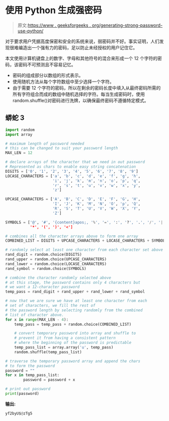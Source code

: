 # 使用 Python 生成强密码

> 原文:[https://www . geeksforgeeks . org/generating-strong-password-use-python/](https://www.geeksforgeeks.org/generating-strong-password-using-python/)

对于要求用户凭据高度保密和安全的系统来说，弱密码并不好。事实证明，人们发现很难编造出一个强有力的密码，足以防止未经授权的用户记住它。

本文使用计算机键盘上的数字、字母和其他符号的混合来形成一个 12 个字符的密码，该密码不可预测且不容易记忆。

*   密码的组成部分以数组的形式表示。
*   使用随机方法从每个字符数组中至少选择一个字符。
*   由于需要 12 个字符的密码，所以在剩余的密码长度中填入从最终密码所需的所有字符组合而成的数组中随机选择的字符。每当生成密码时，使用 random.shuffle()对密码进行洗牌，以确保最终密码不遵循特定模式。

## 蟒蛇 3

```py
import random
import array

# maximum length of password needed
# this can be changed to suit your password length
MAX_LEN = 12

# declare arrays of the character that we need in out password
# Represented as chars to enable easy string concatenation
DIGITS = ['0', '1', '2', '3', '4', '5', '6', '7', '8', '9']  
LOCASE_CHARACTERS = ['a', 'b', 'c', 'd', 'e', 'f', 'g', 'h', 
                     'i', 'j', 'k', 'm', 'n', 'o', 'p', 'q',
                     'r', 's', 't', 'u', 'v', 'w', 'x', 'y',
                     'z']

UPCASE_CHARACTERS = ['A', 'B', 'C', 'D', 'E', 'F', 'G', 'H', 
                     'I', 'J', 'K', 'M', 'N', 'O', 'p', 'Q',
                     'R', 'S', 'T', 'U', 'V', 'W', 'X', 'Y',
                     'Z']

SYMBOLS = ['@', '#', '{content}apos;, '%', '=', ':', '?', '.', '/', '|', '~', '>', 
           '*', '(', ')', '<']

# combines all the character arrays above to form one array
COMBINED_LIST = DIGITS + UPCASE_CHARACTERS + LOCASE_CHARACTERS + SYMBOLS

# randomly select at least one character from each character set above
rand_digit = random.choice(DIGITS)
rand_upper = random.choice(UPCASE_CHARACTERS)
rand_lower = random.choice(LOCASE_CHARACTERS)
rand_symbol = random.choice(SYMBOLS)

# combine the character randomly selected above
# at this stage, the password contains only 4 characters but 
# we want a 12-character password
temp_pass = rand_digit + rand_upper + rand_lower + rand_symbol

# now that we are sure we have at least one character from each
# set of characters, we fill the rest of
# the password length by selecting randomly from the combined 
# list of character above.
for x in range(MAX_LEN - 4):
    temp_pass = temp_pass + random.choice(COMBINED_LIST)

    # convert temporary password into array and shuffle to 
    # prevent it from having a consistent pattern
    # where the beginning of the password is predictable
    temp_pass_list = array.array('u', temp_pass)
    random.shuffle(temp_pass_list)

# traverse the temporary password array and append the chars
# to form the password
password = ""
for x in temp_pass_list:
        password = password + x

# print out password
print(password)
```

**输出:**

```py
yf2byU$@zTg5
```
